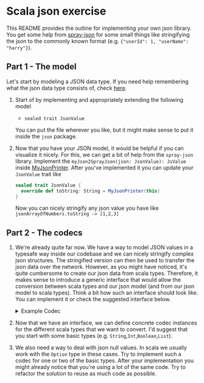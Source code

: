 # Scala json exercise
This README provides the outline for implementing your own json library.
You get some help from [spray-json](https://github.com/spray/spray-json) for some small things like stringifying
the json to the commonly known format (e.g. `{"userId": 1, "userName": "harry"}`).

## Part 1 - The model
Let's start by modeling a JSON data type. If you need help remembering what the json data type consists of, check 
[here](https://en.wikipedia.org/wiki/JSON). 

1. Start of by implementing and appropriately extending the following model
   * `sealed trait JsonValue`
   
   You can put the file wherever you like, but it might make sense to put it inside the `json` package.

2. Now that you have your JSON model, it would be helpful if you can visualize it nicely. For this, we can get a bit of 
help from the `spray-json` library. Implement the `myJson2SprayJson(json: JsonValue): JsValue` inside 
[MyJsonPrinter](src/main/scala/json/MyJsonPrinter.scala). After you've implemented it you can update your `JsonValue` trait
like 
     
    ```scala
    sealed trait JsonValue {
      override def toString: String = MyJsonPrinter(this)
    }
    ```  

   Now you can nicely stringify any json value you have like `jsonArrayOfNumbers.toString -> [1,2,3]`

## Part 2 - The codecs
1. We're already quite far now. We have a way to model JSON values in a typesafe way inside our codebase and we can nicely
stringify complex json structures. The stringified version can then be used to transfer the json data over the network.
However, as you might have noticed, it's quite cumbersome to create our json data from scala types. Therefore, it makes
sense to introduce a generic interface that would allow the conversion between scala types and our json model 
(and from our json model to scala types). Think a bit how such an interface should look like. You can implement it or 
check the suggested interface below.

    <details>
    <summary>Example Codec</summary>
    
    ```scala
    trait JsonCodec[T] {
        def read(json: JsonValue): T
        def write(t: T): JsonValue
    }
    ```
    </details> 

2. Now that we have an interface, we can define concrete codec instances for the different scala types that we want to convert.
I'd suggest that you start with some basic types (e.g. `String`,`Int`,`Boolean`,`List`). 

3. We also need a way to deal with json null values. In scala we usually work with the `Option` type in these cases. 
Try to implement such a codec for one or two of the basic types. After your implementation you might already notice that
you're using a lot of the same code. Try to refactor the solution to reuse as much code as possible. 

